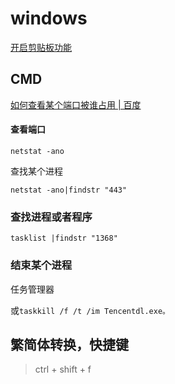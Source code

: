 # windows



[开启剪贴板功能](https://baijiahao.baidu.com/s?id=1618457376342468913&wfr=spider&for=pc)



## CMD



[如何查看某个端口被谁占用 | 百度](https://jingyan.baidu.com/article/3c48dd34491d47e10be358b8.html)

#### 查看端口

`netstat -ano`

查找某个进程

`netstat -ano|findstr "443"`



### 查找进程或者程序

`tasklist |findstr "1368"`



### 结束某个进程

任务管理器

或`taskkill /f /t /im Tencentdl.exe。`



## 繁简体转换，快捷键

> ctrl + shift + f  